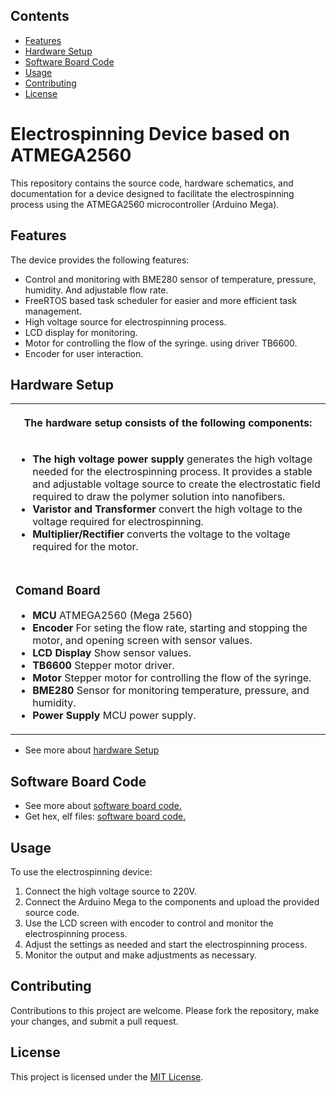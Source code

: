 <h2>Contents</h2>

<ul>
  <li><a href="#features">Features</a></li>
  <li><a href="#hardware-setup">Hardware Setup</a></li>
  <li><a href="#software-board-code">Software Board Code</a></li>
  <li><a href="#usage">Usage</a></li>
  <li><a href="#contributing">Contributing</a></li>
  <li><a href="#license">License</a></li>
</ul>

<h1>Electrospinning Device based on ATMEGA2560</h1>

<p>This repository contains the source code, hardware schematics, and documentation for a device designed to facilitate the electrospinning process using the ATMEGA2560 microcontroller (Arduino Mega).</p>

<h2 id="features">Features</h2>

<p>The device provides the following features:</p>
<ul>
  <li>Control and monitoring with BME280 sensor of temperature, pressure, humidity. And adjustable flow rate.</li>
  <li>FreeRTOS based task scheduler for easier and more efficient task management.</li>
  <li>High voltage source for electrospinning process.</li>
  <li>LCD display for monitoring.</li>
  <li>Motor for controlling the flow of the syringe. using driver TB6600.</li>
  <li>Encoder for user interaction.</li>
</ul>

<h2 id="hardware-setup">Hardware Setup</h2>

<table>
  <tr>
    <th>
      <p>The hardware setup consists of the following components:</p>
    </th>
  <tr>
    <td>
      <ul>
        <li><b>The high voltage power supply</b> generates the high voltage needed for the electrospinning process. It provides a stable and adjustable voltage source to create the electrostatic field required to draw the polymer solution into nanofibers.</li>
        <li><b>Varistor and Transformer</b> convert the high voltage to the voltage required for electrospinning.</li>
        <li><b>Multiplier/Rectifier</b> converts the voltage to the voltage required for the motor.</li>
      </ul>
    </td>
  </tr>
  <tr>
    <td>
      <h3>Comand Board</h3>
        <ul>
        <li><b>MCU</b> ATMEGA2560 (Mega 2560)</li>
        <li><b>Encoder</b> For seting the flow rate, starting and stopping the motor, and opening screen with sensor values.</li>
        <li><b>LCD Display</b> Show sensor values.</li>
        <li><b>TB6600</b> Stepper motor driver.</li>
        <li><b>Motor</b> Stepper motor for controlling the flow of the syringe.</li>
        <li><b>BME280</b> Sensor for monitoring temperature, pressure, and humidity.</li>
        <li><b>Power Supply</b> MCU power supply.</li>
      </ul>
    </td>
  </tr>
</table>
<ul>
  <li>See more about <a href="/Hardware/README.md">hardware Setup</a></li>
</ul>


<h2 id="software-board-code">Software Board Code</h2>
<ul>
  <li>See more about <a href="/Software/Source code">software board code.</a></li>
  <!-- Builded file is ... -->
  <li>Get hex, elf files: <a href="/Software/Source code/build/">software board code.</a></li>
</ul>

<h2>Usage</h2>

<p>To use the electrospinning device:</p>
<ol>
  <li>Connect the high voltage source to 220V.</li>
  <li>Connect the Arduino Mega to the components and upload the provided source code.</li>
  <li>Use the LCD screen with encoder to control and monitor the electrospinning process.</li>
  <li>Adjust the settings as needed and start the electrospinning process.</li>
  <li>Monitor the output and make adjustments as necessary.</li>
</ol>

<h2>Contributing</h2>
<p>Contributions to this project are welcome. Please fork the repository, make your changes, and submit a pull request.</p>

<h2>License</h2>
<p>This project is licensed under the <a href="LICENSE">MIT License</a>.</p>


